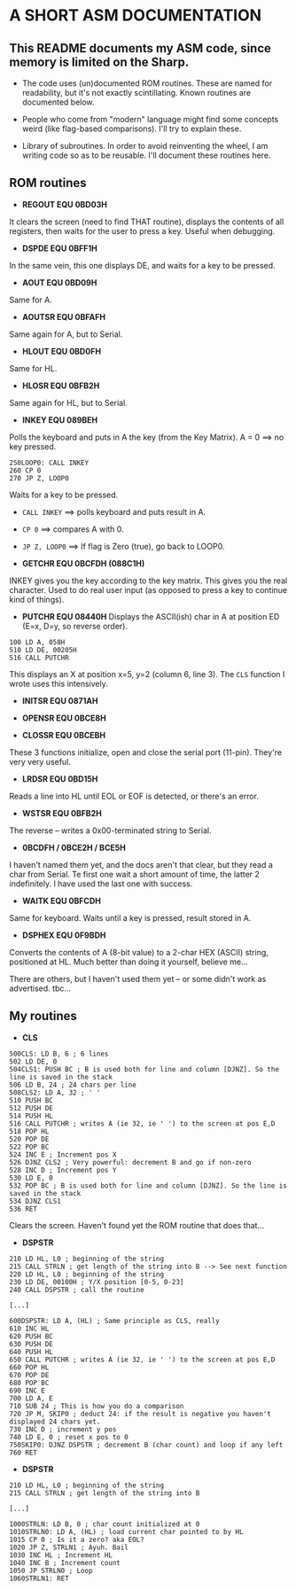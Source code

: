 # A SHORT ASM DOCUMENTATION

## This README documents my ASM code, since memory is limited on the Sharp.

- The code uses (un)documented ROM routines. These are named for readability, but it's not exactly scintillating. Known routines are documented below.

- People who come from "modern" language might find some concepts weird (like flag-based comparisons). I'll try to explain these.

- Library of subroutines. In order to avoid reinventing the wheel, I am writing code so as to be reusable. I'll document these routines here.

## ROM routines

- **REGOUT EQU 0BD03H**

 It clears the screen (need to find THAT routine), displays the contents of all registers, then waits for the user to press a key. Useful when debugging.

- **DSPDE EQU 0BFF1H**

 In the same vein, this one displays DE, and waits for a key to be pressed.

- **AOUT EQU 0BD09H**

 Same for A.

- **AOUTSR EQU 0BFAFH**

 Same again for A, but to Serial.

- **HLOUT EQU 0BD0FH**

 Same for HL.

- **HLOSR EQU 0BFB2H**

 Same again for HL, but to Serial.

- **INKEY EQU 089BEH**

 Polls the keyboard and puts in A the key (from the Key Matrix). A = 0 ==> no key pressed.
```ASM
250LOOP0: CALL INKEY
260 CP 0
270 JP Z, LOOP0
```
 Waits for a key to be pressed.
 - `CALL INKEY` ==> polls keyboard and puts result in A.
 - `CP 0` ==> compares A with 0.
 - `JP Z, LOOP0` ==> If flag is Zero (true), go back to LOOP0.

- **GETCHR EQU 0BCFDH (088C1H)**

 INKEY gives you the key according to the key matrix. This gives you the real character. Used to do real user input (as opposed to press a key to continue kind of things).

- **PUTCHR EQU 08440H**
 Displays the ASCII(ish) char in A at position ED (E=x, D=y, so reverse order).
```ASM
100 LD A, 058H
510 LD DE, 00205H
516 CALL PUTCHR
```
 This displays an X at position x=5, y=2 (column 6, line 3). The `CLS` function I wrote uses this intensively.

- **INITSR EQU 0871AH**

- **OPENSR EQU 0BCE8H**

- **CLOSSR EQU 0BCEBH**

 These 3 functions initialize, open and close the serial port (11-pin). They're very very useful.

- **LRDSR EQU 0BD15H**

 Reads a line into HL until EOL or EOF is detected, or there's an error.

- **WSTSR EQU 0BFB2H**

 The reverse – writes a 0x00-terminated string to Serial.

- **0BCDFH / 0BCE2H / BCE5H**

 I haven't named them yet, and the docs aren't that clear, but they read a char from Serial. Te first one wait a short amount of time, the latter 2 indefinitely. I have used the last one with success.

- **WAITK EQU 0BFCDH**

 Same for keyboard. Waits until a key is pressed, result stored in A.

- **DSPHEX EQU 0F9BDH**

 Converts the contents of A (8-bit value) to a 2-char HEX (ASCII) string, positioned at HL. Much better than doing it yourself, believe me...

There are others, but I haven't used them yet – or some didn't work as advertised. tbc...

## My routines

- **CLS**

```ASM
500CLS: LD B, 6 ; 6 lines
502 LD DE, 0
504CLS1: PUSH BC ; B is used both for line and column [DJNZ]. So the line is saved in the stack
506 LD B, 24 ; 24 chars per line
508CLS2: LD A, 32 ; ' '
510 PUSH BC
512 PUSH DE
514 PUSH HL
516 CALL PUTCHR ; writes A (ie 32, ie ' ') to the screen at pos E,D
518 POP HL
520 POP DE
522 POP BC
524 INC E ; Increment pos X
526 DJNZ CLS2 ; Very powerful: decrement B and go if non-zero
528 INC D ; Increment pos Y
530 LD E, 0
532 POP BC ; B is used both for line and column [DJNZ]. So the line is saved in the stack
534 DJNZ CLS1
536 RET
```

Clears the screen. Haven't found yet the ROM routine that does that...

- **DSPSTR**

```ASM
210 LD HL, L0 ; beginning of the string
215 CALL STRLN ; get length of the string into B --> See next function
220 LD HL, L0 ; beginning of the string
230 LD DE, 00100H ; Y/X position [0-5, 0-23]
240 CALL DSPSTR ; call the routine

[...]

600DSPSTR: LD A, (HL) ; Same principle as CLS, really
610 INC HL
620 PUSH BC
630 PUSH DE
640 PUSH HL
650 CALL PUTCHR ; writes A (ie 32, ie ' ') to the screen at pos E,D
660 POP HL
670 POP DE
680 POP BC
690 INC E
700 LD A, E
710 SUB 24 ; This is how you do a comparison
720 JP M, SKIP0 ; deduct 24: if the result is negative you haven't displayed 24 chars yet.
730 INC D ; increment y pos
740 LD E, 0 ; reset x pos to 0
750SKIP0: DJNZ DSPSTR ; decrement B (char count) and loop if any left
760 RET
```

- **DSPSTR**

```ASM
210 LD HL, L0 ; beginning of the string
215 CALL STRLN ; get length of the string into B

[...]

1000STRLN: LD B, 0 ; char count initialized at 0
1010STRLN0: LD A, (HL) ; load current char pointed to by HL
1015 CP 0 ; Is it a zero? aka EOL?
1020 JP Z, STRLN1 ; Ayuh. Bail
1030 INC HL ; Increment HL
1040 INC B ; Increment count
1050 JP STRLN0 ; Loop
1060STRLN1: RET
```
